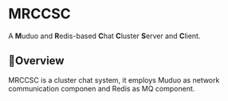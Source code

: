 # MRCCSC
A **M**uduo and **R**edis-based **C**hat **C**luster **S**erver and **C**lient.

## :memo:Overview
MRCCSC is a cluster chat system, it employs Muduo as network communication componen and Redis as MQ component. 
